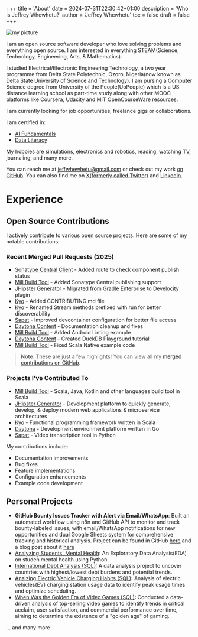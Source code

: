 +++
title = 'About'
date = 2024-07-31T22:30:42+01:00
description = 'Who is Jeffrey Whewhetu?'
author = 'Jeffrey Whewhetu'
toc = false
draft = false
+++

![my picture](stewie_small.jpg)

I am an open source software developer who love solving problems and everything open source. I am interested in everything STEAM(Science, Technology, Engineering, Arts, & Mathematics).


I studied Electrical/Electronic Engineering Technology, a two year programme from Delta State Polytechnic, Ozoro, Nigeria(now known as Delta State University of Science and Technology).
I am pursing a Computer Science degree from University of the People(UoPeople) which is a US distance learning school as part-time study along with other MOOC platforms like Coursera, Udacity and MIT OpenCourseWare resources.

I am currently looking for job opportunities, freelance gigs or collaborations.

I am certified in:

* [AI Fundamentals](https://www.datacamp.com/skill-verification/AIF0025779916184)
* [Data Literacy](https://www.datacamp.com/skill-verification/DL0039179656230)

My hobbies are simulations, electronics and robotics, reading, watching TV, journaling, and many more.


You can reach me at [jeffwhewhetu@gmail.com](mailto:jeffwhewhetu@gmail.com) or check out my work [on GitHub](https://github.com/c0d33ngr). You can also find me on [X(formerly called Twitter)](https://x.com/c0d33ngr) and [LinkedIn](https://www.linkedin.com/in/jeffrey-whewhetu-483170240).


# Experience

## Open Source Contributions

I actively contribute to various open source projects. Here are some of my notable contributions:

### Recent Merged Pull Requests (2025)

- [Sonatype Central Client](https://github.com/lumidion/sonatype-central-client/pull/23) - Added route to check component publish status
- [Mill Build Tool](https://github.com/com-lihaoyi/mill/pull/4928) - Added Sonatype Central publishing support
- [JHipster Generator](https://github.com/jhipster/generator-jhipster/pull/29080) - Migrated from Gradle Enterprise to Develocity plugin
- [Kyo](https://github.com/getkyo/kyo/pull/1112) - Added CONTRIBUTING.md file
- [Kyo](https://github.com/getkyo/kyo/pull/1062) - Renamed Stream methods prefixed with run for better discoverability
- [Sapat](https://github.com/nkkko/sapat/pull/9) - Improved devcontainer configuration for better file access
- [Daytona Content](https://github.com/daytonaio/content/pull/142) - Documentation cleanup and fixes
- [Mill Build Tool](https://github.com/com-lihaoyi/mill/pull/3931) - Added Android Linting example
- [Daytona Content](https://github.com/daytonaio/content/pull/117) - Created DuckDB Playground tutorial
- [Mill Build Tool](https://github.com/com-lihaoyi/mill/pull/3899) - Fixed Scala Native example code

> **Note**: These are just a few highlights! You can view all my [merged contributions on GitHub](https://github.com/search?q=is%3Apr+author%3Ac0d33ngr+is%3Amerged&type=pullrequests).

### Projects I've Contributed To

- [Mill Build Tool](https://github.com/com-lihaoyi/mill) - Scala, Java, Kotlin and other languages build tool in Scala
- [JHipster Generator](https://github.com/jhipster/generator-jhipster) - Development platform to quickly generate, develop, & deploy modern web applications & microservice architectures
- [Kyo](https://github.com/getkyo/kyo) - Functional programming framework written in Scala
- [Daytona](https://github.com/daytonaio/content) - Development environment platform written in Go
- [Sapat](https://github.com/nkkko/sapat) - Video transcription tool in Python

My contributions include:
- Documentation improvements
- Bug fixes
- Feature implementations
- Configuration enhancements
- Example code development

## Personal Projects

- **GitHub Bounty Issues Tracker with Alert via  Email/WhatsApp**: Built an automated workflow using n8n and GitHub API to monitor and track bounty-labeled issues, with email/WhatsApp notifications for new opportunities and dual Google Sheets system for comprehensive tracking and historical analysis. Project can be found in GitHub [here](https://github.com/c0d33ngr/n8n-github-bounty-issues-tracker) and a blog post about it [here]()
- [Analyzing Students' Mental Health](https://www.datacamp.com/datalab/w/4541e288-4861-4f5c-8f9d-5238756d158e/edit): An Exploratory Data Analysis(EDA) on studen mental health using Python.
- [International Debt Analysis (SQL)](https://www.datacamp.com/datalab/w/6d78b9cf-ecdf-4270-9ecd-0fc04eac16a2/edit): A data analysis project to uncover countries with highest/lowest debt burdens and potential trends.
- [Analzing Electric Vehicle Charging Habits (SQL)](https://www.datacamp.com/datalab/w/f6c5bfcd-aaca-42a4-bb8d-4bf7eb96f28e/edit): Analysis of electric vehicles(EV) charging station usage data to identify peak usage times and optimize scheduling.
- [When Was the Golden Era of Video Games (SQL)](https://www.datacamp.com/datalab/w/c595576c-7af9-432a-a92e-15afe9b441dd/edit): Conducted a data-driven analysis of top-selling video games to identify trends in critical acclaim, user satisfaction, and commercial performance over time, aiming to determine the existence of a "golden age" of gaming. 

... and many more